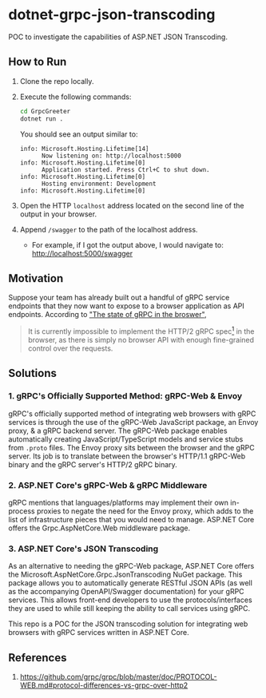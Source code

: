 # dotnet-grpc-json-transcoding

POC to investigate the capabilities of ASP.NET JSON Transcoding.

## How to Run

1. Clone the repo locally.
2. Execute the following commands:
   
    ```bash
    cd GrpcGreeter
    dotnet run .
    ```

    You should see an output similar to:
   
    ```
    info: Microsoft.Hosting.Lifetime[14]
          Now listening on: http://localhost:5000
    info: Microsoft.Hosting.Lifetime[0]
          Application started. Press Ctrl+C to shut down.
    info: Microsoft.Hosting.Lifetime[0]
          Hosting environment: Development
    info: Microsoft.Hosting.Lifetime[0]
    ```

3. Open the HTTP `localhost` address located on the second line of the output in your browser.
4. Append `/swagger` to the path of the localhost address.
   * For example, if I got the output above, I would navigate to: [http://localhost:5000/swagger](http://localhost:5000/swagger)


## Motivation

Suppose your team has already built out a handful of gRPC service endpoints that they now want to expose to a browser application as API endpoints. According to ["The state of gRPC in the broswer"](https://grpc.io/blog/state-of-grpc-web/#the-grpc-web-spec),

> It is currently impossible to implement the HTTP/2 gRPC spec[<sup>1</sup>](https://github.com/grpc/grpc/blob/master/doc/PROTOCOL-WEB.md#protocol-differences-vs-grpc-over-http2) in the browser, as there is simply no browser API with enough fine-grained control over the requests.

## Solutions

### 1. gRPC's Officially Supported Method: gRPC-Web & Envoy

gRPC's officially supported method of integrating web browsers with gRPC services is through the use of the gRPC-Web JavaScript package, an Envoy proxy, & a gRPC backend server. The gRPC-Web package enables automatically creating JavaScript/TypeScript models and service stubs from `.proto` files. The Envoy proxy sits between the browser and the gRPC server. Its job is to translate between the browser's HTTP/1.1 gRPC-Web binary and the gRPC server's HTTP/2 gRPC binary.

### 2. ASP.NET Core's gRPC-Web & gRPC Middleware

gRPC mentions that languages/platforms may implement their own in-process proxies to negate the need for the Envoy proxy, which adds to the list of infrastructure pieces that you would need to manage. ASP.NET Core offers the Grpc.AspNetCore.Web middleware package.

### 3. ASP.NET Core's JSON Transcoding

As an alternative to needing the gRPC-Web package, ASP.NET Core offers the Microsoft.AspNetCore.Grpc.JsonTranscoding NuGet package. This package allows you to automatically generate RESTful JSON APIs (as well as the accompanying OpenAPI/Swagger documentation) for your gRPC services. This allows front-end developers to use the protocols/interfaces they are used to while still keeping the ability to call services using gRPC.

This repo is a POC for the JSON transcoding solution for integrating web browsers with gRPC services written in ASP.NET Core.

## References

1. https://github.com/grpc/grpc/blob/master/doc/PROTOCOL-WEB.md#protocol-differences-vs-grpc-over-http2
